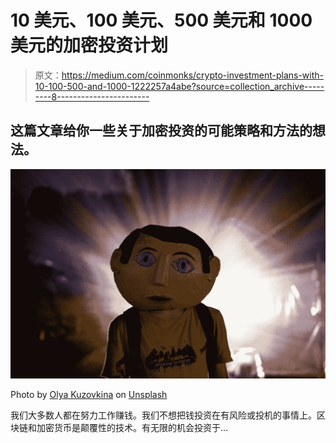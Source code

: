 # 10 美元、100 美元、500 美元和 1000 美元的加密投资计划

> 原文：<https://medium.com/coinmonks/crypto-investment-plans-with-10-100-500-and-1000-1222257a4abe?source=collection_archive---------8----------------------->

## 这篇文章给你一些关于加密投资的可能策略和方法的想法。

![](img/d0e372e7f4127ca96ddecefdee30a760.png)

Photo by [Olya Kuzovkina](https://unsplash.com/@o_l_l_a?utm_source=medium&utm_medium=referral) on [Unsplash](https://unsplash.com?utm_source=medium&utm_medium=referral)

我们大多数人都在努力工作赚钱。我们不想把钱投资在有风险或投机的事情上。区块链和加密货币是颠覆性的技术。有无限的机会投资于…